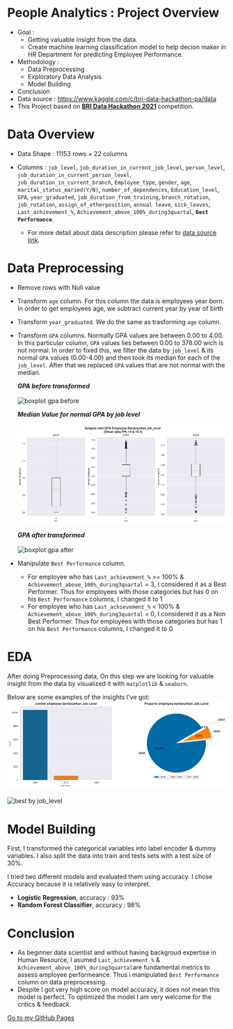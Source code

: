 # People Analytics : Project Overview
* Goal : 
	- Getting valuable insight from the data.
	- Create machine learning classification model to help decion maker in HR Department for predicting Employee Performance.
* Methodology :
	- Data Preprocessing
	- Exploratory Data Analysis
	- Model Building
* Conclusion
* Data source : https://www.kaggle.com/c/bri-data-hackathon-pa/data
* This Project based on [**BRI Data Hackathon 2021**](https://brihackathon.id/) competition.

# Data Overview
- Data Shape : 11153 rows × 22 columns
- Columns : `job_level`, `job_duration_in_current_job_level`, `person_level`, `job_duration_in_current_person_level`, `job_duration_in_current_branch`, `Employee_type`,
	    `gender`, `age`, `marital_status_maried(Y/N)`, `number_of_dependences`, `Education_level`, `GPA`, `year_graduated`, `job_duration_from_training`, `branch_rotation`,
	    `job_rotation`, `assign_of_otherposition`, `annual leave`, `sick_leaves`, `Last_achievement_%`, `Achievement_above_100%_during3quartal`, **`Best Performance`**.

	- For more detail about data description please refer to [data source link](https://www.kaggle.com/c/bri-data-hackathon-pa/data).

# Data Preprocessing
- Remove rows with Null value
- Transform `age` column. For this column the data is employees year born. In order to get employees age, we subtract current year by year of birth
- Transform `year_graduated`. We do the same as trasforming `age` column.
- Transform `GPA` columns. Normally GPA values are between 0.00 to 4.00. In this particular column, `GPA` values lies between 0.00 to 378.00 wich is not normal. In order to fixed this, we filter the data by `job_level` & its normal `GPA` values (0.00-4.00) and then took its median for each of the `job_level`. After that we replaced `GPA` values that are not normal with the median.

	***GPA before transformed***
	<br>
	<br>
	![boxplot gpa before](/master/images/boxplot%20GPA%20before.png "boxplot gpa before")

	***Median Value for normal GPA by job level***
	<br>
	<br>
	![gpa by job level](/images/boxplot%20normal%20GPA%20by%20joblevel.png "gpa by job level")

	***GPA after transformed***
	<br>
	<br>
	![boxplot gpa after](/master/images/boxplot%20GPA%20after.png "boxplot gpa after")


- Manipulate `Best Performance` column.
	- For employee who has `Last_achievement_%` >= 100% & `Achievement_above_100%_during3quartal` = 3, I considered it as a Best Performer. Thus for employees with those categories but has 0 on his `Best Performance` columns, I changed it to 1
	- For employee who has `Last_achievement_%` < 100% & `Achievement_above_100%_during3quartal` = 0, I considered it as a Non Best Performer. Thus for employees with those categories but has 1 on his `Best Performance` columns, I changed it to 0


# EDA
After doing Preprocessing data, On this step we are looking for valuable insight from the data by visualized it with `matplotlib` & `seaborn`.

Below are some examples of the insights I've got:
<br>
![job_level](/images/Employee%20by%20joblevel.png "job_level")
<br>
<br>
![best by job_level](/master/images/Employee%20Best%20performance%20by%20joblevel.png "best by job_level")

# Model Building
First, I transformed the categorical variables into label encoder & dummy variables. I also split the data into train and tests sets with a test size of 30%.   

I tried two different models and evaluated them using accuracy. I chose Accuracy because it is relatively easy to interpret.

- **Logistic Regression**, accuracy : 93%
- **Random Forest Classifier**, accuracy : 98%

# Conclusion
- As beginner data scientist and without having backgroud expertise in Human Resource, I asumed `Last_achievement_%` & `Achievement_above_100%_during3quartal`are fundamental metrics to assess amployee performeance. Thus i manipulated `Best Performance` column on data preprocessing.
- Despite I got very high score on model accuracy, it does not mean this model is perfect. To optimized the model I am very welcome for the critics & feedback.




[Go to my GitHub Pages](https://abdurrahmanshidiq.github.io/People_Analytics/)
